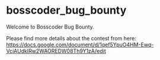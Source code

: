 # bosscoder_bug_bounty

Welcome to Bosscoder Bug Bounty.

Please find more details about the contest from here: https://docs.google.com/document/d/1qef5YpuO4HM-Ewq-VciAUdkIRw2WAOREDW08Th9Y1zA/edit
